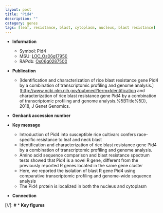 ```yaml
---
layout: post
title: "Pid4"
description: ""
category: genes
tags: [leaf, resistance, blast, cytoplasm, nucleus, blast resistance]
---
```


* **Information**  
    + Symbol: Pid4  
    + MSU: [LOC_Os06g17950](http://rice.uga.edu/cgi-bin/ORF_infopage.cgi?orf=LOC_Os06g17950)  
    + RAPdb: [Os06g0287500](https://rapdb.dna.affrc.go.jp/locus/?name=Os06g0287500)  

* **Publication**  
    + [Identification and characterization of rice blast resistance gene Pid4 by a combination of transcriptomic profiling and genome analysis.](http://www.ncbi.nlm.nih.gov/pubmed?term=Identification and characterization of rice blast resistance gene Pid4 by a combination of transcriptomic profiling and genome analysis.%5BTitle%5D), 2018, J Genet Genomics.

* **Genbank accession number**  

* **Key message**  
    + Introduction of Pid4 into susceptible rice cultivars confers race-specific resistance to leaf and neck blast
    + Identification and characterization of rice blast resistance gene Pid4 by a combination of transcriptomic profiling and genome analysis.
    + Amino acid sequence comparison and blast resistance spectrum tests showed that Pid4 is a novel R gene, different from the previously reported R genes located in the same gene cluster
    + Here, we reported the isolation of blast R gene Pid4 using comparative transcriptomic profiling and genome-wide sequence analysis
    + The Pid4 protein is localized in both the nucleus and cytoplasm

* **Connection**  

[//]: # * **Key figures**  


